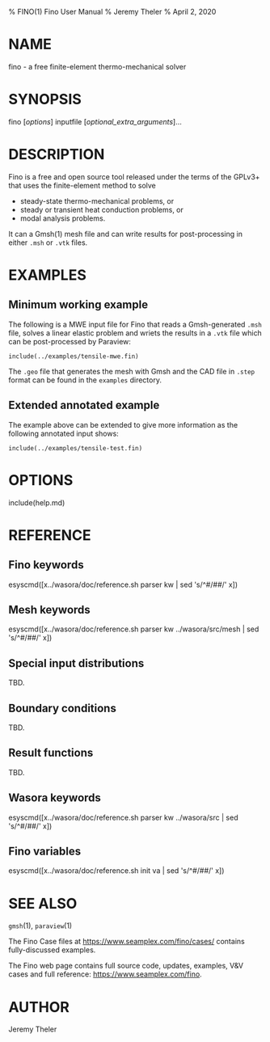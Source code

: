 % FINO(1) Fino User Manual
% Jeremy Theler
% April 2, 2020

# NAME

fino - a free finite-element thermo-mechanical solver

# SYNOPSIS

fino [*options*] inputfile [*optional_extra_arguments*]...


# DESCRIPTION

Fino is a free and open source tool released under the terms of the GPLv3+ that uses the finite-element method to solve

 * steady-state thermo-mechanical problems, or
 * steady or transient heat conduction problems, or
 * modal analysis problems.

It can a Gmsh(1) mesh file and can write results for post-processing in either `.msh` or `.vtk` files.

 
# EXAMPLES

## Minimum working example

The following is a MWE input file for Fino that reads a Gmsh-generated `.msh` file, solves a linear elastic problem and wriets the results in a `.vtk` file which can be post-processed by Paraview:

```
include(../examples/tensile-mwe.fin)
```

The `.geo` file that generates the mesh with Gmsh and the CAD file in `.step` format can be found in the `examples` directory.

## Extended annotated example

The example above can be extended to give more information as the following annotated input shows:

```
include(../examples/tensile-test.fin)
```

 
# OPTIONS

include(help.md)

# REFERENCE

## Fino keywords

esyscmd([x../wasora/doc/reference.sh parser kw | sed 's/^#/##/' x])


## Mesh keywords

esyscmd([x../wasora/doc/reference.sh parser kw ../wasora/src/mesh  | sed 's/^#/##/' x])


## Special input distributions

TBD.


## Boundary conditions

TBD.


## Result functions

TBD.


## Wasora keywords

esyscmd([x../wasora/doc/reference.sh parser kw ../wasora/src  | sed 's/^#/##/' x])


## Fino variables

esyscmd([x../wasora/doc/reference.sh init va  | sed 's/^#/##/' x])


# SEE ALSO

`gmsh`(1), `paraview`(1)

The Fino Case files at <https://www.seamplex.com/fino/cases/> contains fully-discussed examples.

The Fino web page contains full source code, updates, examples, V&V cases and full reference:
<https://www.seamplex.com/fino>.

# AUTHOR

Jeremy Theler
